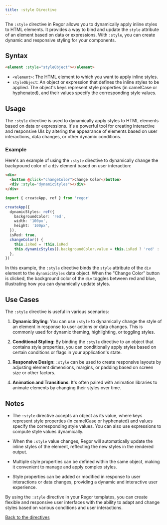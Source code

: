 ```yaml
---
title: :style Directive
---
```


The `:style` directive in Regor allows you to dynamically apply inline styles to HTML elements. It provides a way to bind and update the `style` attribute of an element based on data or expressions. With `:style`, you can create dynamic and responsive styling for your components.

## Syntax

```html
<element :style="styleObject"></element>
```

- `<element>`: The HTML element to which you want to apply inline styles.
- `styleObject`: An object or expression that defines the inline styles to be applied. The object's keys represent style properties (in camelCase or hyphenated), and their values specify the corresponding style values.

## Usage

The `:style` directive is used to dynamically apply styles to HTML elements based on data or expressions. It's a powerful tool for creating interactive and responsive UIs by altering the appearance of elements based on user interactions, data changes, or other dynamic conditions.

### Example

Here's an example of using the `:style` directive to dynamically change the background color of a `div` element based on user interaction:

```html
<div>
  <button @click="changeColor">Change Color</button>
  <div :style="dynamicStyles"></div>
</div>
```

```ts
import { createApp, ref } from 'regor'

createApp({
  dynamicStyles: ref({
    backgroundColor: 'red',
    width: '100px',
    height: '100px',
  }),
  isRed: true,
  changeColor() {
    this.isRed = !this.isRed
    this.dynamicStyles().backgroundColor.value = this.isRed ? 'red' : 'blue'
  },
})
```

In this example, the `:style` directive binds the `style` attribute of the `div` element to the `dynamicStyles` data object. When the "Change Color" button is clicked, the background color of the `div` toggles between red and blue, illustrating how you can dynamically update styles.

## Use Cases

The `:style` directive is useful in various scenarios:

1. **Dynamic Styling**: You can use `:style` to dynamically change the style of an element in response to user actions or data changes. This is commonly used for dynamic theming, highlighting, or toggling styles.

2. **Conditional Styling**: By binding the `:style` directive to an object that contains style properties, you can conditionally apply styles based on certain conditions or flags in your application's state.

3. **Responsive Design**: `:style` can be used to create responsive layouts by adjusting element dimensions, margins, or padding based on screen size or other factors.

4. **Animation and Transitions**: It's often paired with animation libraries to animate elements by changing their styles over time.

## Notes

- The `:style` directive accepts an object as its value, where keys represent style properties (in camelCase or hyphenated) and values specify the corresponding style values. You can also use expressions to compute style values dynamically.

- When the `:style` value changes, Regor will automatically update the inline styles of the element, reflecting the new styles in the rendered output.

- Multiple style properties can be defined within the same object, making it convenient to manage and apply complex styles.

- Style properties can be added or modified in response to user interactions or data changes, providing a dynamic and interactive user experience.

By using the `:style` directive in your Regor templates, you can create flexible and responsive user interfaces with the ability to adapt and change styles based on various conditions and user interactions.

[Back to the directives](/directives/)
